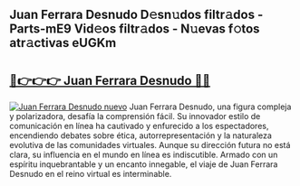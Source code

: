 ## Juan Ferrara Desnudo D𝚎sn𝚞dos filtr𝚊dos - Parts-mE9 Vid𝚎os filtr𝚊dos - N𝚞evas f𝚘tos atr𝚊ctivas eUGKm

# <h2><a href="http://mb8g9v.tromn.icu/?c=Juan+Ferrara+Desnudo">🔗👉👉👉 Juan Ferrara Desnudo 🔗🔗</a></h2>

[![Juan Ferrara Desnudo nuevo](https://i.imgur.com/pEAQMta.gif)](http://mb8g9v.tromn.icu/?c=Juan+Ferrara+Desnudo)
Juan Ferrara Desnudo, una figura compleja y polarizadora, desafía la comprensión fácil. Su innovador estilo de comunicación en línea ha cautivado y enfurecido a los espectadores, encendiendo debates sobre ética, autorrepresentación y la naturaleza evolutiva de las comunidades virtuales. Aunque su dirección futura no está clara, su influencia en el mundo en línea es indiscutible. Armado con un espíritu inquebrantable y un encanto innegable, el viaje de Juan Ferrara Desnudo en el reino virtual es interminable.
